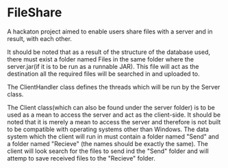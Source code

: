 # FileShare
A hackaton project aimed to enable users share files with a server and in result, with each other.

It should be noted that as a result of the structure of the database used, there must exist a folder named Files in the same folder where the server.jar(if it is to be run as a runnable JAR). This file will act as the destination all the required files will be searched in and uploaded to.

The ClientHandler class defines the threads which will be run by the Server class.

The Client class(which can also be found under the server folder) is to be used as a mean to access the server and act as the client-side. It should be noted that it is merely a mean to access the server and therefore is not built to be compatible with operating systems other than Windows. The data system which the client will run in must contain a folder named "Send" and a folder named "Recieve" (the names should be exactly the same). The client will look search for the files to send ind the "Send" folder and will attemp to save received files to the "Recieve" folder.
